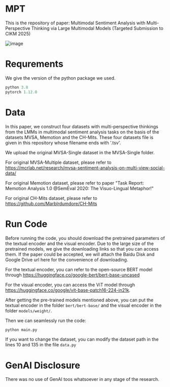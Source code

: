 # MPT
This is the repository of paper: Multimodal Sentiment Analysis with Multi-Perspective Thinking via Large Multimodal Models (Targeted Submission to CIKM 2025)

![image](https://github.com/user-attachments/assets/0fb7c4a2-0565-49d1-a01f-e91b6c0a62d3)

# Requrements
We give the version of the python package we used.
```python
python 3.8
pytorch 1.12.0
```

# Data
In this paper, we construct four datasets with multi-perspective thinkings from the LMMs in multimodal sentiment analysis tasks on the basis of the datasets MVSA, Memotion and the CH-Mits. These four datasets file is given in this repository whose filename ends with '.tsv'.

We upload the original MVSA-Single dataset in the MVSA-Single folder.

For original MVSA-Multiple dataset, please refer to https://mcrlab.net/research/mvsa-sentiment-analysis-on-multi-view-social-data/

For original Memotion dataset, please refer to paper "Task Report: Memotion Analysis 1.0 @SemEval 2020: The Visuo-Lingual Metaphor!"

For original CH-Mits dataset, please refer to https://github.com/Marblrdumdore/CH-Mits

# Run Code
Before running the code, you should download the pretrained parameters of the textual encoder and the visual encoder. Due to the large size of the pretrained models, we give the downloading links so that you can access them. If the paper could be accepted, we will attach the Baidu Disk and Google Drive url here for the convenience of downloading.

For the textual encoder, you can refer to the open-source BERT model through https://huggingface.co/google-bert/bert-base-uncased

For the visual encoder, you can access the ViT model through https://huggingface.co/google/vit-base-patch16-224-in21k.

After getting the pre-trained models mentioned above, you can put the textual encoder in the folder ```bert/bert-base/``` and the visual encoder in the folder ```models/weight/```.

Then we can seamlessly run the code:

```python
python main.py
```

If you want to change the dataset, you can modify the dataset path in the lines 10 and 135 in the file ```data.py```

# GenAI Disclosure
There was no use of GenAI toos whatsoever in any stage of the research.

